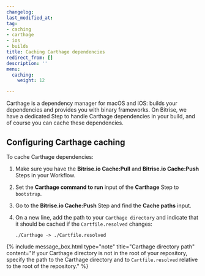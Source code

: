 ```yaml
---
changelog: 
last_modified_at:
tag:
- caching
- carthage
- ios
- builds
title: Caching Carthage dependencies 
redirect_from: []
description: ''
menu:
  caching:
    weight: 12

---
```


Carthage is a dependency manager for macOS and iOS: builds your dependencies and provides you with binary frameworks. On Bitrise, we have a dedicated Step to handle Carthage dependencies in your build, and of course you can cache these dependencies. 

## Configuring Carthage caching 

To cache Carthage dependencies:

1. Make sure you have the **Bitrise.io Cache:Pull** and **Bitrise.io Cache:Push** Steps in your Workflow.
1. Set the **Carthage command to run** input of the **Carthage** Step to `bootstrap`. 
1. Go to the **Bitrise.io Cache:Push** Step and find the **Cache paths** input. 
1. On a new line, add the path to your `Carthage directory` and indicate that it should be cached if the `Cartfile.resolved` changes: 

    `./Carthage -> ./Cartfile.resolved`

{% include message_box.html type="note" title="Carthage directory path" content="If your Carthage directory is not in the root of your repository, specify the path to the Carthage directory and to `Cartfile.resolved` relative to the root of the repository." %}